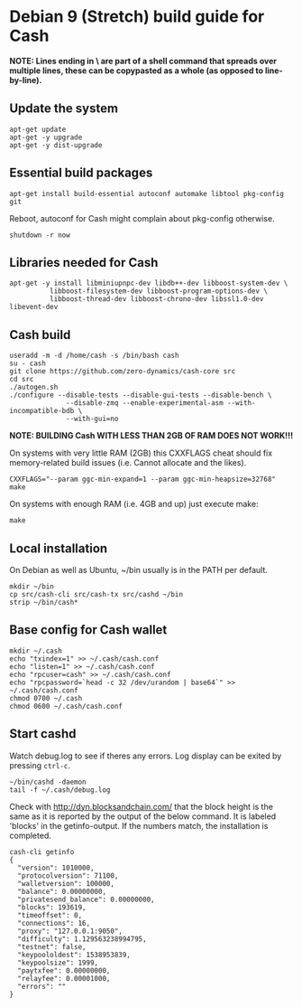 # Debian 9 (Stretch) build guide for Cash

**NOTE: Lines ending in \ are part of a shell command that spreads over multiple
lines, these can be copypasted as a whole (as opposed to line-by-line).**

## Update the system

```
apt-get update
apt-get -y upgrade
apt-get -y dist-upgrade
```

## Essential build packages
```
apt-get install build-essential autoconf automake libtool pkg-config git
```

Reboot, autoconf for Cash might complain about pkg-config otherwise.

```
shutdown -r now
```

## Libraries needed for Cash
```
apt-get -y install libminiupnpc-dev libdb++-dev libboost-system-dev \
          libboost-filesystem-dev libboost-program-options-dev \
          libboost-thread-dev libboost-chrono-dev libssl1.0-dev libevent-dev
```

## Cash build

```
useradd -m -d /home/cash -s /bin/bash cash
su - cash
git clone https://github.com/zero-dynamics/cash-core src
cd src
./autogen.sh
./configure --disable-tests --disable-gui-tests --disable-bench \
              --disable-zmq --enable-experimental-asm --with-incompatible-bdb \
              --with-gui=no
```

**NOTE: BUILDING Cash WITH LESS THAN 2GB OF RAM DOES NOT WORK!!!**

On systems with very little RAM (2GB) this CXXFLAGS cheat should fix
memory-related build issues (i.e. Cannot allocate and the likes).

```
CXXFLAGS="--param ggc-min-expand=1 --param ggc-min-heapsize=32768" make
```

On systems with enough RAM (i.e. 4GB and up) just execute make:

```
make
```

## Local installation

On Debian as well as Ubuntu, ~/bin usually is in the PATH per default.

```
mkdir ~/bin
cp src/cash-cli src/cash-tx src/cashd ~/bin
strip ~/bin/cash*
```

## Base config for Cash wallet
```
mkdir ~/.cash
echo "txindex=1" >> ~/.cash/cash.conf
echo "listen=1" >> ~/.cash/cash.conf
echo "rpcuser=cash" >> ~/.cash/cash.conf
echo "rpcpassword=`head -c 32 /dev/urandom | base64`" >> ~/.cash/cash.conf
chmod 0700 ~/.cash
chmod 0600 ~/.cash/cash.conf
```

## Start cashd

Watch debug.log to see if theres any errors. Log display can be exited by pressing
`ctrl-c`.

```
~/bin/cashd -daemon
tail -f ~/.cash/debug.log
```

Check with http://dyn.blocksandchain.com/ that the block height is the same
as it is reported by the output of the below command. It is labeled 'blocks'
in the getinfo-output. If the numbers match, the installation is completed.

```
cash-cli getinfo
{
  "version": 1010000,
  "protocolversion": 71100,
  "walletversion": 100000,
  "balance": 0.00000000,
  "privatesend_balance": 0.00000000,
  "blocks": 193619,
  "timeoffset": 0,
  "connections": 16,
  "proxy": "127.0.0.1:9050",
  "difficulty": 1.129563238994795,
  "testnet": false,
  "keypoololdest": 1538953839,
  "keypoolsize": 1999,
  "paytxfee": 0.00000000,
  "relayfee": 0.00001000,
  "errors": ""
}

```
